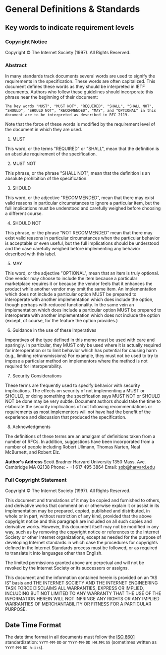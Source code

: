 # General Definitions & Standards

## Key words to indicate requirement levels

### Copyright Notice

Copyright © The Internet Society (1997). All Rights Reserved.

### Abstract

In many standards track documents several words are used to signify the requirements in the specification. These words are often capitalized. This document defines these words as they should be interpreted in IETF documents. Authors who follow these guidelines should incorporate this phrase near the beginning of their document:

    The key words "MUST", "MUST NOT", "REQUIRED", "SHALL", "SHALL NOT", "SHOULD", "SHOULD NOT", "RECOMMENDED", "MAY", and "OPTIONAL" in this document are to be interpreted as described in RFC 2119.

Note that the force of these words is modified by the requirement level of the document in which they are used.

1.  MUST

This word, or the terms "REQUIRED" or "SHALL", mean that the definition is an absolute requirement of the specification.

2.  MUST NOT

This phrase, or the phrase "SHALL NOT", mean that the definition is an absolute prohibition of the specification.

3.  SHOULD

This word, or the adjective "RECOMMENDED", mean that there may exist valid reasons in particular circumstances to ignore a particular item, but the full implications must be understood and carefully weighed before choosing a different course.

4.  SHOULD NOT

This phrase, or the phrase "NOT RECOMMENDED" mean that there may exist valid reasons in particular circumstances when the particular behavior is acceptable or even useful, but the full implications should be understood and the case carefully weighed before implementing any behavior described with this label.

5.  MAY

This word, or the adjective "OPTIONAL", mean that an item is truly optional. One vendor may choose to include the item because a particular marketplace requires it or because the vendor feels that it enhances the product while another vendor may omit the same item. An implementation which does not include a particular option MUST be prepared to interoperate with another implementation which does include the option, though perhaps with reduced functionality. In the same vein an implementation which does include a particular option MUST be prepared to interoperate with another implementation which does not include the option (except, of course, for the feature the option provides.)

6.  Guidance in the use of these Imperatives

Imperatives of the type defined in this memo must be used with care and sparingly. In particular, they MUST only be used where it is actually required for interoperation or to limit behavior which has potential for causing harm (e.g., limiting retransmissions) For example, they must not be used to try to impose a particular method on implementors where the method is not required for interoperability.

7.  Security Considerations

These terms are frequently used to specify behavior with security implications. The effects on security of not implementing a MUST or SHOULD, or doing something the specification says MUST NOT or SHOULD NOT be done may be very subtle. Document authors should take the time to elaborate the security implications of not following recommendations or requirements as most implementors will not have had the benefit of the experience and discussion that produced the specification.

8.  Acknowledgments

The definitions of these terms are an amalgam of definitions taken from a number of RFCs. In addition, suggestions have been incorporated from a number of people including Robert Ullmann, Thomas Narten, Neal McBurnett, and Robert Elz.

**Author's Address**
Scott Bradner
Harvard University
1350 Mass. Ave.
Cambridge
MA 02138
Phone:   - +1 617 495 3864
Email:   sob@harvard.edu

### Full Copyright Statement

Copyright © The Internet Society (1997). All Rights Reserved.

This document and translations of it may be copied and furnished to others, and derivative works that comment on or otherwise explain it or assist in its implementation may be prepared, copied, published and distributed, in whole or in part, without restriction of any kind, provided that the above copyright notice and this paragraph are included on all such copies and derivative works. However, this document itself may not be modified in any way, such as by removing the copyright notice or references to the Internet Society or other Internet organizations, except as needed for the purpose of developing Internet standards in which case the procedures for copyrights defined in the Internet Standards process must be followed, or as required to translate it into languages other than English.

The limited permissions granted above are perpetual and will not be revoked by the Internet Society or its successors or assigns.

This document and the information contained herein is provided on an “AS IS” basis and THE INTERNET SOCIETY AND THE INTERNET ENGINEERING TASK FORCE DISCLAIMS ALL WARRANTIES, EXPRESS OR IMPLIED, INCLUDING BUT NOT LIMITED TO ANY WARRANTY THAT THE USE OF THE INFORMATION HEREIN WILL NOT INFRINGE ANY RIGHTS OR ANY IMPLIED WARRANTIES OF MERCHANTABILITY OR FITNESS FOR A PARTICULAR PURPOSE.

## Date Time Format

The date time format in all documents must follow the [ISO 8601](https://www.iso.org/iso-8601-date-and-time-format.html) standardization: `YYYY-MM-DD` or `YYYY-MM-DD HH:MM:SS` (sometimes written as `YYYY-MM-DD h:i:s`). 
